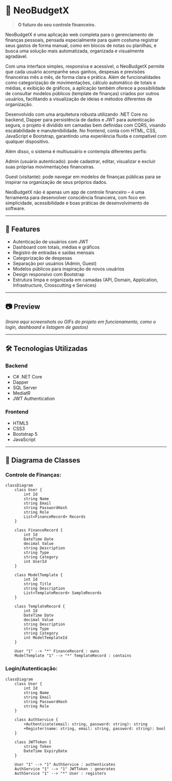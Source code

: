 # 💸 NeoBudgetX

> **O futuro do seu controle financeiro.**

NeoBudgetX é uma aplicação web completa para o gerenciamento de finanças pessoais, pensada especialmente para quem costuma registrar seus gastos de forma manual, como em blocos de notas ou planilhas, e busca uma solução mais automatizada, organizada e visualmente agradável.

Com uma interface simples, responsiva e acessível, o NeoBudgetX permite que cada usuário acompanhe seus ganhos, despesas e previsões financeiras mês a mês, de forma clara e prática. Além de funcionalidades como categorização de movimentações, cálculo automático de totais e médias, e exibição de gráficos, a aplicação também oferece a possibilidade de consultar modelos públicos (template de finanças) criados por outros usuários, facilitando a visualização de ideias e métodos diferentes de organização.

Desenvolvido com uma arquitetura robusta utilizando .NET Core no backend, Dapper para persistência de dados e JWT para autenticação segura, o projeto é dividido em camadas bem definidas com CQRS, visando escalabilidade e manutenibilidade. No frontend, conta com HTML, CSS, JavaScript e Bootstrap, garantindo uma experiência fluida e compatível com qualquer dispositivo.

Além disso, o sistema é multiusuário e contempla diferentes perfis:

Admin (usuário autenticado): pode cadastrar, editar, visualizar e excluir suas próprias movimentações financeiras.

Guest (visitante): pode navegar em modelos de finanças públicas para se inspirar na organização de seus próprios dados.

NeoBudgetX não é apenas um app de controle financeiro – é uma ferramenta para desenvolver consciência financeira, com foco em simplicidade, acessibilidade e boas práticas de desenvolvimento de software.

---

## 📌 Features

- Autenticação de usuários com JWT
- Dashboard com totais, médias e gráficos
- Registro de entradas e saídas mensais
- Categorização de despesas
- Separação por usuários (Admin, Guest)
- Modelos públicos para inspiração de novos usuários
- Design responsivo com Bootstrap
- Estrutura limpa e organizada em camadas (API, Domain, Application, Infrastructure, Crosscutting e Services)

---

## 📷 Preview

_(Insira aqui screenshots ou GIFs do projeto em funcionamento, como o login, dashboard e listagem de gastos)_

---

## 🛠️ Tecnologias Utilizadas

### Backend
- C# .NET Core
- Dapper
- SQL Server
- MediatR
- JWT Authentication

### Frontend
- HTML5
- CSS3
- Bootstrap 5
- JavaScript

---

## 🧠 Diagrama de Classes

###  Controle de Finanças:

```mermaid
classDiagram
    class User {
        int Id
        string Name
        string Email
        string PasswordHash
        string Role
        List<FinanceRecord> Records
    }

    class FinanceRecord {
        int Id
        DateTime Date
        decimal Value
        string Description
        string Type
        string Category
        int UserId
    }

    class ModelTemplate {
        int Id
        string Title
        string Description
        List<TemplateRecord> SampleRecords
    }

    class TemplateRecord {
        int Id
        DateTime Date
        decimal Value
        string Description
        string Type
        string Category
        int ModelTemplateId
    }

    User "1" --> "*" FinanceRecord : owns
    ModelTemplate "1" --> "*" TemplateRecord : contains
```

###  Login/Autenticação:

```mermaid
classDiagram
    class User {
        int Id
        string Name
        string Email
        string PasswordHash
        string Role
    }

    class AuthService {
        +Authenticate(email: string, password: string): string
        +Register(name: string, email: string, password: string): bool
    }

    class JWTToken {
        string Token
        DateTime ExpiryDate
    }

    User "1" --> "1" AuthService : authenticates
    AuthService "1" --> "1" JWTToken : generates
    AuthService "1" --> "*" User : registers
```
